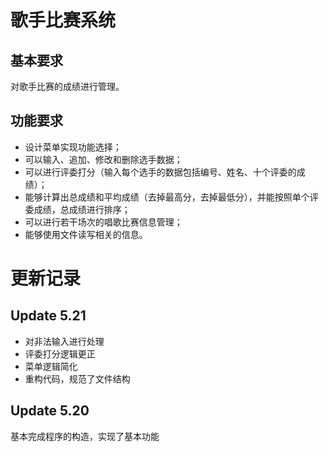 # 歌手比赛系统

## 基本要求

对歌手比赛的成绩进行管理。

## 功能要求

-   设计菜单实现功能选择；
-   可以输入、追加、修改和删除选手数据；
-   可以进行评委打分（输入每个选手的数据包括编号、姓名、十个评委的成绩）；
-   能够计算出总成绩和平均成绩（去掉最高分，去掉最低分），并能按照单个评委成绩，总成绩进行排序；
-   可以进行若干场次的唱歌比赛信息管理；
-   能够使用文件读写相关的信息。

# 更新记录

## Update 5.21

-   对非法输入进行处理
-   评委打分逻辑更正
-   菜单逻辑简化
-   重构代码，规范了文件结构

## Update 5.20

基本完成程序的构造，实现了基本功能

